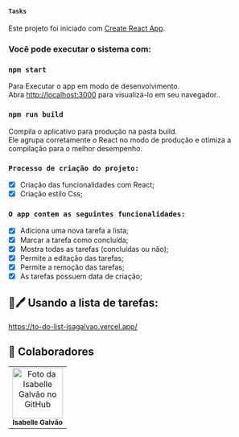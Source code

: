#### `Tasks`

Este projeto foi iniciado com [Create React App](https://github.com/facebook/create-react-app).

### Você pode executar o sistema com:

### `npm start`

Para Executar o app em modo de desenvolvimento.\
Abra [http://localhost:3000](http://localhost:3000) para visualizá-lo em seu navegador..

### `npm run build`

Compila o aplicativo para produção na pasta build.\
Ele agrupa corretamente o React no modo de produção e otimiza a compilação para o melhor desempenho.

### `Processo de criação do projeto:`

- [x] Criação das funcionalidades com React;
- [x] Criação estilo Css;

### `O app contem as seguintes funcionalidades:`

- [x] Adiciona uma nova tarefa a lista;
- [x] Marcar a tarefa como concluída;
- [x] Mostra todas as tarefas (concluídas ou não);
- [x] Permite a editação das tarefas;
- [x] Permite a remoção das tarefas;
- [x] As tarefas possuem data de criação;

## 📝🖊️ Usando a lista de tarefas:
https://to-do-list-isagalvao.vercel.app/

## 🤝 Colaboradores

<table>
  <tr>
    <td align="center">
      <a href="#">
        <img src="https://avatars.githubusercontent.com/u/102769431?v=4" width="100px;" alt="Foto da Isabelle Galvão no GitHub"/><br>
        <sub>
          <b>Isabelle Galvão</b>
        </sub>
      </a>
    </td>
  </tr>
</table>

